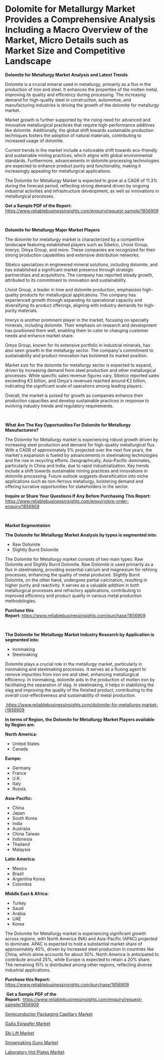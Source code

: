 <p><h1>Dolomite for Metallurgy Market Provides a Comprehensive Analysis Including a Macro Overview of the Market, Micro Details such as Market Size and Competitive Landscape</h1></p><p><strong>Dolomite for Metallurgy Market Analysis and Latest Trends</strong></p>
<p><p>Dolomite is a crucial mineral used in metallurgy, primarily as a flux in the production of iron and steel. It enhances the properties of the molten metal, improving its quality and efficiency during processing. The increasing demand for high-quality steel in construction, automotive, and manufacturing industries is driving the growth of the dolomite for metallurgy market. </p><p>Market growth is further supported by the rising need for advanced and innovative metallurgical practices that require high-performance additives like dolomite. Additionally, the global shift towards sustainable production techniques fosters the adoption of natural materials, contributing to increased usage of dolomite.</p><p>Current trends in the market include a noticeable shift towards eco-friendly and sustainable mining practices, which aligns with global environmental standards. Furthermore, advancements in dolomite processing technologies are expected to enhance product purity and functionality, making it increasingly appealing for metallurgical applications. </p><p>The Dolomite for Metallurgy Market is expected to grow at a CAGR of 11.3% during the forecast period, reflecting strong demand driven by ongoing industrial activities and infrastructure development, as well as innovations in metallurgical processes.</p></p>
<p><strong>Get a Sample PDF of the Report:&nbsp;</strong> <a href="https://www.reliablebusinessinsights.com/enquiry/request-sample/1856909?utm_campaign=62&utm_medium=2&utm_source=Github&utm_content=ia&utm_term=20102024&utm_id=dolomite-for-metallurgy">https://www.reliablebusinessinsights.com/enquiry/request-sample/1856909</a></p>
<p>&nbsp;</p>
<p><strong>Dolomite for Metallurgy Major Market Players</strong></p>
<p><p>The dolomite for metallurgy market is characterized by a competitive landscape featuring established players such as Sibelco, Lhoist Group, Imerys, Omya Group, and more. These companies are recognized for their strong production capabilities and extensive distribution networks.</p><p>Sibelco specializes in engineered mineral solutions, including dolomite, and has established a significant market presence through strategic partnerships and acquisitions. The company has reported steady growth, attributed to its commitment to innovation and sustainability.</p><p>Lhoist Group, a leader in lime and dolomite production, emphasizes high-quality products for metallurgical applications. The company has experienced growth through expanding its operational capacity and diversifying its product offerings, aligning with industry demands for high-purity materials.</p><p>Imerys is another prominent player in the market, focusing on specialty minerals, including dolomite. Their emphasis on research and development has positioned them well, enabling them to cater to changing customer needs and enhance market share.</p><p>Omya Group, known for its extensive portfolio in industrial minerals, has also seen growth in the metallurgy sector. The company's commitment to sustainability and product innovation has bolstered its market position.</p><p>Market size for the dolomite for metallurgy sector is expected to expand, driven by increasing demand from steel production and other metallurgical processes. While specific sales revenue figures vary, Sibelco reported sales exceeding €3 billion, and Omya's revenues reached around €2 billion, indicating the significant scale of operations among leading players.</p><p>Overall, the market is poised for growth as companies enhance their production capacities and develop sustainable practices in response to evolving industry trends and regulatory requirements.</p></p>
<p>&nbsp;</p>
<p><strong>What Are The Key Opportunities For Dolomite for Metallurgy Manufacturers?</strong></p>
<p><p>The Dolomite for Metallurgy market is experiencing robust growth driven by increasing steel production and demand for high-quality metallurgical flux. With a CAGR of approximately 5% projected over the next five years, the market's expansion is fueled by advancements in steelmaking technologies and the rise in recycling efforts. Geographically, Asia-Pacific dominates, particularly in China and India, due to rapid industrialization. Key trends include a shift towards sustainable mining practices and innovations in dolomite processing. Future outlook suggests diversification into niche applications such as non-ferrous metallurgy, bolstering demand and offering lucrative opportunities for stakeholders in the sector.</p></p>
<p><strong>Inquire or Share Your Questions If Any Before Purchasing This Report:</strong> <a href="https://www.reliablebusinessinsights.com/enquiry/pre-order-enquiry/1856909?utm_campaign=62&utm_medium=2&utm_source=Github&utm_content=ia&utm_term=20102024&utm_id=dolomite-for-metallurgy">https://www.reliablebusinessinsights.com/enquiry/pre-order-enquiry/1856909</a></p>
<p>&nbsp;</p>
<p><strong>Market Segmentation</strong></p>
<p><strong>The Dolomite for Metallurgy Market Analysis by types is segmented into:</strong></p>
<p><ul><li>Raw Dolomite</li><li>Slightly Burnt Dolomite</li></ul></p>
<p><p>The Dolomite for Metallurgy market consists of two main types: Raw Dolomite and Slightly Burnt Dolomite. Raw Dolomite is used primarily as a flux in steelmaking, providing essential calcium and magnesium for refining processes, enhancing the quality of metal produced. Slightly Burnt Dolomite, on the other hand, undergoes partial calcination, resulting in higher purity and reactivity. It serves as a valuable addition in both metallurgical processes and refractory applications, contributing to improved efficiency and product quality in various metal production methodologies.</p></p>
<p><strong>Purchase this Report:&nbsp;</strong><a href="https://www.reliablebusinessinsights.com/purchase/1856909?utm_campaign=62&utm_medium=2&utm_source=Github&utm_content=ia&utm_term=20102024&utm_id=dolomite-for-metallurgy">https://www.reliablebusinessinsights.com/purchase/1856909</a></p>
<p>&nbsp;</p>
<p><strong>The Dolomite for Metallurgy Market Industry Research by Application is segmented into:</strong></p>
<p><ul><li>Ironmaking</li><li>Steelmaking</li></ul></p>
<p><p>Dolomite plays a crucial role in the metallurgy market, particularly in ironmaking and steelmaking processes. It serves as a fluxing agent to remove impurities from iron ore and steel, enhancing metallurgical efficiency. In ironmaking, dolomite aids in the production of molten iron by facilitating the separation of slag. In steelmaking, it helps in stabilizing the slag and improving the quality of the finished product, contributing to the overall cost-effectiveness and sustainability of metal production.</p></p>
<p><a href="https://www.reliablebusinessinsights.com/dolomite-for-metallurgy-market-r1856909?utm_campaign=62&utm_medium=2&utm_source=Github&utm_content=ia&utm_term=20102024&utm_id=dolomite-for-metallurgy">&nbsp;https://www.reliablebusinessinsights.com/dolomite-for-metallurgy-market-r1856909</a></p>
<p><strong>In terms of Region, the Dolomite for Metallurgy Market Players available by Region are:</strong></p>
<p>
    <p> <strong> North America: </strong>
        <ul>
            <li>United States</li>
            <li>Canada</li>
        </ul>
        </p> 
    <p> <strong> Europe: </strong>
        <ul>
            <li>Germany</li>
            <li>France</li>
            <li>U.K.</li>
            <li>Italy</li>
            <li>Russia</li>
        </ul>
        </p> 
    <p> <strong> Asia-Pacific: </strong>
        <ul>
            <li>China</li>
            <li>Japan</li>
            <li>South Korea</li>
            <li>India</li>
            <li>Australia</li>
            <li>China Taiwan</li>
            <li>Indonesia</li>
            <li>Thailand</li>
            <li>Malaysia</li>
        </ul>
        </p> 
    <p> <strong> Latin America: </strong>
        <ul>
            <li>Mexico</li>
            <li>Brazil</li>
            <li>Argentina Korea</li>
            <li>Colombia</li>
        </ul>
        </p> 
    <p> <strong> Middle East & Africa: </strong>
        <ul>
            <li>Turkey</li>
            <li>Saudi</li>
            <li>Arabia</li>
            <li>UAE</li>
            <li>Korea</li>
        </ul>
    </p>
    </p>
<p><p>The Dolomite for Metallurgy market is experiencing significant growth across regions, with North America (NA) and Asia-Pacific (APAC) projected to dominate. APAC is expected to hold a substantial market share of approximately 40%, driven by increased steel production in countries like China, which alone accounts for about 30%. North America is anticipated to contribute around 25%, while Europe is expected to retain a 20% share. The remaining 15% is distributed among other regions, reflecting diverse industrial applications.</p></p>
<p><strong>Purchase this Report: </strong><a href="https://www.reliablebusinessinsights.com/purchase/1856909?utm_campaign=62&utm_medium=2&utm_source=Github&utm_content=ia&utm_term=20102024&utm_id=dolomite-for-metallurgy">https://www.reliablebusinessinsights.com/purchase/1856909</a></p>
<p>&nbsp;<strong>Get a Sample PDF of the Report:&nbsp;&nbsp;</strong><a href="https://www.reliablebusinessinsights.com/enquiry/request-sample/1856909?utm_campaign=62&utm_medium=2&utm_source=Github&utm_content=ia&utm_term=20102024&utm_id=dolomite-for-metallurgy">https://www.reliablebusinessinsights.com/enquiry/request-sample/1856909</a></p>
<p><strong></strong></p>
<p><p><a href="https://github.com/MCGEE-CRANECaitlyn/Market-Research-Report-List-1/blob/main/semiconductor-packaging-capillary-market.md?utm_campaign=62&utm_medium=2&utm_source=Github&utm_content=ia&utm_term=20102024&utm_id=dolomite-for-metallurgy">Semiconductor Packaging Capillary Market</a></p><p><a href="https://github.com/abbiewimld/Market-Research-Report-List-1/blob/main/gaas-epiwafer-market.md?utm_campaign=62&utm_medium=2&utm_source=Github&utm_content=ia&utm_term=20102024&utm_id=dolomite-for-metallurgy">GaAs Epiwafer Market</a></p><p><a href="https://issuu.com/reportprime-2/docs/ski-lift-market-size-2030.pptx_698d330c565dfc?utm_campaign=62&utm_medium=2&utm_source=Github&utm_content=ia&utm_term=20102024&utm_id=dolomite-for-metallurgy">Ski Lift Market</a></p><p><a href="https://issuu.com/reportprime-2/docs/snowmaking-guns-market-size-2030.pp_4e63d4db2e2f63?utm_campaign=62&utm_medium=2&utm_source=Github&utm_content=ia&utm_term=20102024&utm_id=dolomite-for-metallurgy">Snowmaking Guns Market</a></p><p><a href="https://www.linkedin.com/pulse/analyzing-global-laboratory-hot-plates-market-growth-prospects-4tqge?utm_campaign=62&utm_medium=2&utm_source=Github&utm_content=ia&utm_term=20102024&utm_id=dolomite-for-metallurgy">Laboratory Hot Plates Market</a></p></p>
